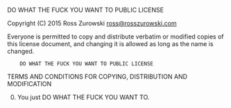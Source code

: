 DO WHAT THE FUCK YOU WANT TO PUBLIC LICENSE

Copyright (C) 2015 Ross Zurowski <ross@rosszurowski.com> 

Everyone is permitted to copy and distribute verbatim or modified
copies of this license document, and changing it is allowed as long
as the name is changed.

		DO WHAT THE FUCK YOU WANT TO PUBLIC LICENSE
TERMS AND CONDITIONS FOR COPYING, DISTRIBUTION AND MODIFICATION

0. You just DO WHAT THE FUCK YOU WANT TO.
